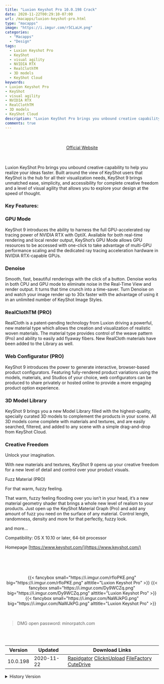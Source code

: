 ```yaml
---
title: "Luxion Keyshot Pro 10.0.198 Crack"
date: 2020-11-22T00:29:10-07:00
url: /macapps/luxion-keyshot-pro.html
type: "macapps"
image: "https://i.imgur.com/r5CLaLH.png"
categories:
  - "Macapps"
  - "Design"
tags:
  - Luxion Keyshot Pro
  - KeyShot
  - visual agility
  - NVIDIA RTX
  - RealClothTM
  - 3D models
  - KeyShot Cloud
keywords:
- Luxion Keyshot Pro
- KeyShot
- visual agility
- NVIDIA RTX
- RealClothTM
- 3D models
- KeyShot Cloud
description: "Luxion KeyShot Pro brings you unbound creative capability to help you realize your ideas faster. Built around the view of KeyShot users that KeyShot is the hub for all their visualization needs"
comments: true
---
```


<br/>
<br/>
<center>
<a href="https://www.keyshot.com/" target="blank"><div class="border px-4 border-blue-500 rounded-lg transition duration-500 
    ease-in-out w-48 text-lg text-blue-500 text-center hover:bg-blue-500 hover:text-white">
  Official Website 
</div></a>
</center>
<br/>
<br/>

Luxion KeyShot Pro brings you unbound creative capability to help you realize your ideas faster. Built around the view of KeyShot users that KeyShot is the hub for all their visualization needs, KeyShot 9 brings unmatched ease, simplicity, and accessibility for complete creative freedom and a level of visual agility that allows you to explore your design at the speed of thought.

### Key Features:

### GPU Mode

KeyShot 9 introduces the ability to harness the full GPU-accelerated ray tracing power of NVIDIA RTX with OptiX. Available for both real-time rendering and local render output, KeyShot’s GPU Mode allows GPU resources to be accessed with one-click to take advantage of multi-GPU performance scaling and the dedicated ray tracing acceleration hardware in NVIDIA RTX-capable GPUs.

### Denoise

Smooth, fast, beautiful renderings with the click of a button. Denoise works in both CPU and GPU mode to eliminate noise in the Real-Time View and render output. It turns that time crunch into a time-saver. Turn Denoise on and watch your image render up to 30x faster with the advantage of using it in an unlimited number of KeyShot Image Styles.

### RealClothTM (PRO)

RealCloth is a patent-pending technology from Luxion driving a powerful, new material type which allows the creation and visualization of realistic woven materials. The material type provides control of the weave pattern (Pro) and ability to easily add flyaway fibers. New RealCloth materials have been added to the Library as well.

### Web Configurator (PRO)

KeyShot 9 introduces the power to generate interactive, browser-based product configurators. Featuring fully-rendered product variations using the models, materials, and Studios of your choice, web configurators can be produced to share privately or hosted online to provide a more engaging product option experience.

### 3D Model Library

KeyShot 9 brings you a new Model Library filled with the highest-quality, specially curated 3D models to complement the products in your scene. All 3D models come complete with materials and textures, and are easily searched, filtered, and added to any scene with a simple drag-and-drop from KeyShot Cloud.

### Creative Freedom

Unlock your imagination.

With new materials and textures, KeyShot 9 opens up your creative freedom for a new level of detail and control over your product visuals.

Fuzz Material (PRO)

For that warm, fuzzy feeling.

That warm, fuzzy feeling flooding over you isn’t in your head, it’s a new material geometry shader that brings a whole new level of realism to your products. Just open up the KeyShot Material Graph (Pro) and add any amount of fuzz you need on the surface of any material. Control length, randomness, density and more for that perfectly, fuzzy look.

and more…

Compatibility: OS X 10.10 or later, 64-bit processor

Homepage [https://www.keyshot.com/](https://www.keyshot.com/)

<br/>
<br/>
<script async src="https://pagead2.googlesyndication.com/pagead/js/adsbygoogle.js"></script>
<ins class="adsbygoogle"
     style="display:block; text-align:center;"
     data-ad-layout="in-article"
     data-ad-format="fluid"
     data-ad-client="ca-pub-8746275014476192"
     data-ad-slot="5144997159"></ins>
<script>
     (adsbygoogle = window.adsbygoogle || []).push({});
</script>
<br/>
<br/>


<center>

<div class="w-full grid grid-cols-3 flex gap-2">
{{< fancybox small="https://i.imgur.com/rfloPKE.png" big="https://i.imgur.com/rfloPKE.png" alttitle="Luxion Keyshot Pro" >}}
{{< fancybox small="https://i.imgur.com/Dy9WCZq.png" big="https://i.imgur.com/Dy9WCZq.png" alttitle="Luxion Keyshot Pro" >}}
{{< fancybox small="https://i.imgur.com/NaWJkPG.png" big="https://i.imgur.com/NaWJkPG.png" alttitle="Luxion Keyshot Pro" >}}
</div>

</center>

<br/>
<br/>


> DMG open password: minorpatch.com

<br/>

<br/>
<div id="history_version" class="history_version">

| Version | Updated | Download Links |
| ---- | ---- | ---- |
| 10.0.198 | 2020-11-22 | [Rapidgator](https://ouo.io/k9cYP3)   [ClicknUpload](https://ouo.io/36brHp)   [FileFactory](https://ouo.io/G1Ml8I)   [CuteDrive](https://ouo.io/EGDX56) |
<details>
<summary>History Version</summary>

| Version | Updated | Download Links |
| ---- | ---- | ---- |
| 9.3.14 | 2020-04-29 | [UsersCloud](https://ouo.io/yaWVg5)   [ClicknUpload](https://ouo.io/zFxwOB)   [FileFactory](https://ouo.io/KMxcSb)   [CuteDrive](https://ouo.io/aMFsBl) |
</details>

</div>
